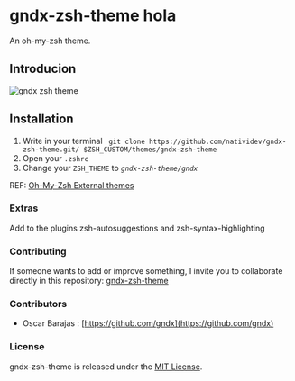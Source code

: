 # gndx-zsh-theme hola
An oh-my-zsh theme.

## Introducion
![gndx zsh theme](https://raw.githubusercontent.com/gndx/gndx-zsh-theme/master/screenshot.png)

## Installation
 1. Write in your terminal ` git clone https://github.com/natividev/gndx-zsh-theme.git/ $ZSH_CUSTOM/themes/gndx-zsh-theme`
 2. Open your `.zshrc`
 3. Change your `ZSH_THEME` to *`gndx-zsh-theme/gndx`* 

REF: [Oh-My-Zsh External themes](https://github.com/ohmyzsh/ohmyzsh/wiki/External-themes)

### Extras
Add to the plugins zsh-autosuggestions and zsh-syntax-highlighting

### Contributing
If someone wants to add or improve something, I invite you to collaborate directly in this repository: [gndx-zsh-theme](https://github.com/gndx/gndx-zsh-theme)

### Contributors

- Oscar Barajas : [https://github.com/gndx](https://github.com/gndx)

### License
gndx-zsh-theme is released under the [MIT License](https://opensource.org/licenses/MIT).
